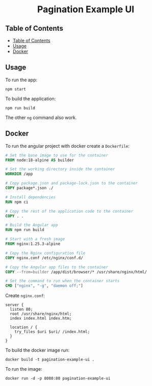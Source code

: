 <h1 align="center">Pagination Example UI</h1>

## Table of Contents

- [Table of Contents](#table-of-contents)
- [Usage](#usage)
- [Docker](#docker)

## Usage

To run the app:

```
npm start
```

To build the application:

```
npm run build
```

The other `ng` command also work.

## Docker

To run the angular project with docker create a `Dockerfile`:

```Dockerfile
# Set the base image to use for the container
FROM node:18-alpine AS builder

# Set the working directory inside the container
WORKDIR /app

# Copy package.json and package-lock.json to the container
COPY package*.json ./

# Install dependencies
RUN npm ci

# Copy the rest of the application code to the container
COPY . .

# Build the Angular app
RUN npm run build

# Start with a fresh image
FROM nginx:1.25.3-alpine

# Copy the Nginx configuration file
COPY nginx.conf /etc/nginx/conf.d/

# Copy the Angular app files to the container
COPY --from=builder /app/dist/browser/* /usr/share/nginx/html/

# Set the command to run when the container starts
CMD ["nginx", "-g", "daemon off;"]
```

Create `nginx.conf`:

```
server {
  listen 80;
  root /usr/share/nginx/html;
  index index.html index.htm;

  location / {
    try_files $uri $uri/ /index.html;
  }
}
```

To build the docker image run:

```
docker build -t pagination-example-ui .
```

To run the image:

```
docker run -d -p 8080:80 pagination-example-ui
```
